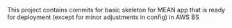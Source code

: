 This project contains commits for basic skeleton for MEAN app that is ready for deployment (except for minor adjustments in config) in AWS BS
